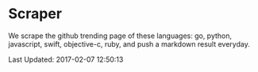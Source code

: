 # Scraper

We scrape the github trending page of these languages: go, python, javascript, swift, objective-c, ruby, and push a markdown result everyday.

Last Updated: 2017-02-07 12:50:13